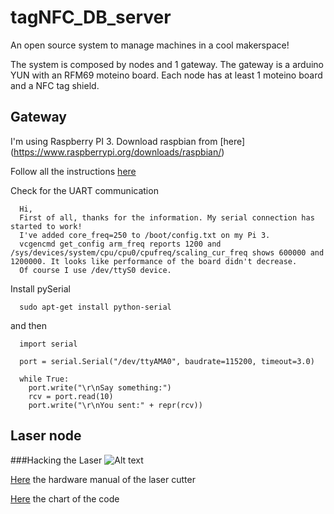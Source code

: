 # tagNFC_DB_server

An open source system to manage machines in a cool makerspace!

The system is composed by nodes and 1 gateway. The gateway is a arduino YUN with an RFM69 moteino board.
Each node has at least 1 moteino board and a NFC tag shield.

## Gateway

I'm using Raspberry PI 3.
Download raspbian from [here] (https://www.raspberrypi.org/downloads/raspbian/)

Follow all the instructions [here](https://www.raspberrypi.org/documentation/installation/installing-images/)

Check for the UART communication

      Hi,
      First of all, thanks for the information. My serial connection has started to work!
      I've added core_freq=250 to /boot/config.txt on my Pi 3.
      vcgencmd get_config arm_freq reports 1200 and /sys/devices/system/cpu/cpu0/cpufreq/scaling_cur_freq shows 600000 and 1200000. It looks like performance of the board didn't decrease.
      Of course I use /dev/ttyS0 device.

Install pySerial

      sudo apt-get install python-serial

and then

      import serial

      port = serial.Serial("/dev/ttyAMA0", baudrate=115200, timeout=3.0)

      while True:
        port.write("\r\nSay something:")
        rcv = port.read(10)
        port.write("\r\nYou sent:" + repr(rcv))

## Laser node
###Hacking the Laser
![Alt text](https://lh3.googleusercontent.com/XCoaaOT6O4BzO5U8wtSX5OgKLz_5uHQfqf0ip7A4G7SFzWbD5I9IVt8VVpTohM7vxBachwNntntgR7AXrMmXbZT2xcmWbJHFiKCxw51UEXsCrnUGEzItq08hpOqjPtaAMyVmiOfyLbpttHSsaZAfdHApaE0IhWU2CuKlxmATBdZQVPPnSq5IY48vzpxxIxnhgU-8_X8iBdprwrxxi1ipQlW03wTsdQJxsuQXEFAlLoji4GDxcNwTg6HCiuazvL7z2O9PNjl8fh2ZqRUJ-o8-S6h_YDJS_h3S0DlXKqkOT7D3ySid1lnkl4pnGfH3UeTRWR8sIsFFiXZJG9XbDSN9gE4zaC8hZ0jSkn0PtpXjhmQud319eMzWMp1Mlvnzs-zLMPg1csdetR4byz5kNwCcq2aUTB_ZxUjs12GbwXpFRQn_vEU_V7dkngDEVgaLf40fI1C5tq-0sXk5z_JfZuJ-YnChFW20um7CboWuRyQgWfZD5J2YpKXa6o_N4uTl6AQhcif_0sROuGY5TRw4uxC_Y9i0R8-bZ8zytLX7R6atuqXTnRhDI-cY9jVQkxwEgDadLUuYMA=w453-h805-no)

[Here](http://www.rabbitlaserusa.com/manuals/MPC6515HardwareManual.pdf) the hardware manual of the laser cutter

[Here](https://drive.google.com/file/d/0B4KNW3XBN0r0WHJ2bXZvNFVPemM/view?usp=sharing) the chart of the code
